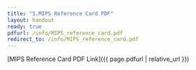 ```yaml
---
title: "5.MIPS Reference Card PDF"
layout: handout
ready: true
pdfurl: /info/MIPS_reference_card.pdf
redirect_to: /info/MIPS_reference_card.pdf
---
```


<i class="far fa-file-pdf"></i>[MIPS Reference Card PDF Link]({{ page.pdfurl | relative_url }})

